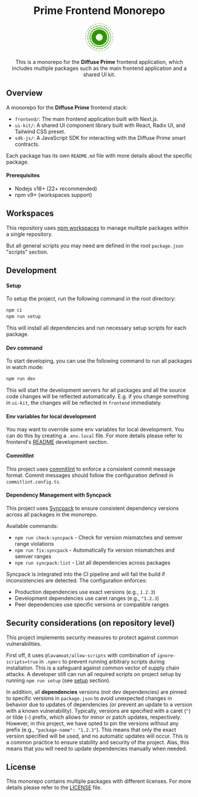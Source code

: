 <div align="center">
  <h1 style="margin: 0; padding: 0;">Prime Frontend Monorepo</h1>
  <br />
  <img src="https://raw.githubusercontent.com/Diffuse-fi/prime-frontend-monorepo/main/frontend/public/logo.svg" alt="Diffuse Prime Logo" width="76" />
</div>
<br />
<div align="center">
  This is a monorepo for the <span style="font-weight: bold;">Diffuse Prime</span> frontend application, which includes multiple packages such as the main frontend application and a shared UI kit.
</div>

## Overview

A monorepo for the **Diffuse Prime** frontend stack:

- `frontend/`: The main frontend application built with Next.js.
- `ui-kit/`: A shared UI component library built with React, Radix UI, and Tailwind CSS preset.
- `sdk-js/`: A JavaScript SDK for interacting with the Diffuse Prime smart contracts.

Each package has its own `README.md` file with more details about the specific package.

#### Prerequisites

- Nodejs v18+ (22+ recommended)
- npm v9+ (workspaces support)

## Workspaces

This repository uses [npm workspaces](https://docs.npmjs.com/cli/using-npm/workspaces) to manage multiple packages within a single repository.

But all general scripts you may need are defined in the root `package.json` "scripts" section.

## Development

#### Setup

To setup the project, run the following command in the root directory:

```bash
npm ci
npm run setup
```

This will install all dependencies and run necessary setup scripts for each package.

#### Dev command

To start developing, you can use the following command to run all packages in watch mode:

```bash
npm run dev
```

This will start the development servers for all packages and all the source code changes will be reflected automatically. E.g. if you change something in `ui-kit`, the changes will be reflected in `frontend` immediately.

#### Env variables for local development

You may want to override some env variables for local development. You can do this by creating a `.env.local` file. For more details please refer to frontend's [README](./frontend/README.md) development section.

#### Commitlint

This project uses [commitlint](https://commitlint.js.org/) to enforce a consistent commit message format. Commit messages should follow the configuration defined in `commitlint.config.ts`.

#### Dependency Management with Syncpack

This project uses [Syncpack](https://jamiemason.github.io/syncpack/) to ensure consistent dependency versions across all packages in the monorepo.

Available commands:

- `npm run check:syncpack` - Check for version mismatches and semver range violations
- `npm run fix:syncpack` - Automatically fix version mismatches and semver ranges
- `npm run syncpack:list` - List all dependencies across packages

Syncpack is integrated into the CI pipeline and will fail the build if inconsistencies are detected. The configuration enforces:

- Production dependencies use exact versions (e.g., `1.2.3`)
- Development dependencies use caret ranges (e.g., `^1.2.3`)
- Peer dependencies use specific versions or compatible ranges

## Security considerations (on repository level)

This project implements security measures to protect against common vulnerabilities.

First off, it uses `@lavamoat/allow-scripts` with combination of `ignore-scripts=true` in `.npmrc` to prevent running arbitrary scripts during installation. This is a safeguard against common vector of supply chain attacks. A developer still can run all required scripts on project setup by running `npm run setup` (see [setup](#setup) section).

In addition, all **dependencies** versions (not dev dependencies) are pinned to specific versions in `package.json` to avoid unexpected changes in behavior due to updates of dependencies (or prevent an update to a version with a known vulnerability).
Typically, versions are specified with a caret (`^`) or tilde (`~`) prefix, which allows for minor or patch updates, respectively. However, in this project, we have opted to pin the versions without any prefix (e.g., `"package-name": "1.2.3"`).
This means that only the exact version specified will be used, and no automatic updates will occur.
This is a common practice to ensure stability and security of the project. Alas, this means that you will need to update dependencies manually when needed.

## License

This monorepo contains multiple packages with different licenses.
For more details please refer to the [LICENSE](./LICENSE.md) file.
